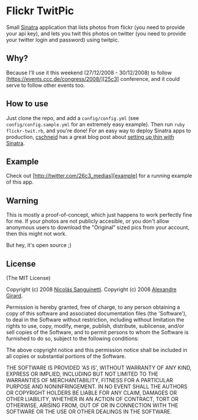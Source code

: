 # Flickr TwitPic

Small [Sinatra][] application that lists photos from flickr (you need to provide your
api key), and lets you twit this photos on twitter (you need to provide your twitter
login and password) using twitpic.

## Why?

Because I'll use it this weekend (27/12/2008 - 30/12/2008) to follow 
[https://events.ccc.de/congress/2008/][25c3] conference, and it could serve to
follow other events too.

## How to use

Just clone the repo, and add a `config/config.yml` (see `config/config.sample.yml` for an
extremely easy example). Then run `ruby flickr-twit.rb`, and you're done! For an easy 
way to deploy Sinatra apps to production, [cschneid][] has a great blog post about [setting 
up thin with Sinatra][thin-setup].

## Example

Check out [http://twitter.com/26c3_medias][example] for a running example of this app.

## Warning

This is mostly a proof-of-concept, which just happens to work perfectly fine for me. 
If your photos are not publicly accesible, or you don't allow anonymous users to download 
the "Original" sized pics from your account, then this might not work.

But hey, it's open source ;)

## License

(The MIT License)

Copyright (c) 2008 [Nicolás Sanguinetti][foca].
Copyright (c) 2008 [Alexandre Girard][alx].

Permission is hereby granted, free of charge, to any person obtaining
a copy of this software and associated documentation files (the
'Software'), to deal in the Software without restriction, including
without limitation the rights to use, copy, modify, merge, publish,
distribute, sublicense, and/or sell copies of the Software, and to
permit persons to whom the Software is furnished to do so, subject to
the following conditions:

The above copyright notice and this permission notice shall be
included in all copies or substantial portions of the Software.

THE SOFTWARE IS PROVIDED 'AS IS', WITHOUT WARRANTY OF ANY KIND,
EXPRESS OR IMPLIED, INCLUDING BUT NOT LIMITED TO THE WARRANTIES OF
MERCHANTABILITY, FITNESS FOR A PARTICULAR PURPOSE AND NONINFRINGEMENT.
IN NO EVENT SHALL THE AUTHORS OR COPYRIGHT HOLDERS BE LIABLE FOR ANY
CLAIM, DAMAGES OR OTHER LIABILITY, WHETHER IN AN ACTION OF CONTRACT,
TORT OR OTHERWISE, ARISING FROM, OUT OF OR IN CONNECTION WITH THE
SOFTWARE OR THE USE OR OTHER DEALINGS IN THE SOFTWARE.

[Sinatra]:    http://sinatrarb.com
[cschneid]:   http://gittr.com
[thin-setup]: http://gittr.com/index.php/archive/deploying-sinatra-via-thin-and-lighttpd/
[foca]:       http://nicolassanguinetti.info
[example]:    https://twitter.com/25c3_flickr
[25c3]:       https://events.ccc.de/congress/2008
[alx]:        http://alexgirard.com